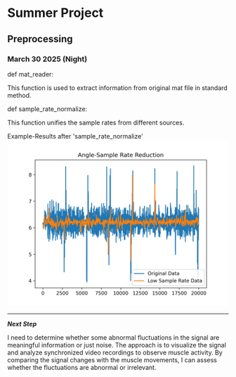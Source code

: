 # Summer Project

## Preprocessing

### March 30 2025 (Night)
def mat_reader:

This function is used to extract information from original mat file in standard method.

def sample_rate_normalize:

This function unifies the sample rates from different sources.

Example-Results after 'sample_rate_normalize'
![angle sample rate reduction](src/readme_source/angle_low_sample_rate.png)

----
***Next Step***

I need to determine whether some abnormal fluctuations in the signal are meaningful information or just noise. The approach is to visualize the signal and analyze synchronized video recordings to observe muscle activity. By comparing the signal changes with the muscle movements, I can assess whether the fluctuations are abnormal or irrelevant.


